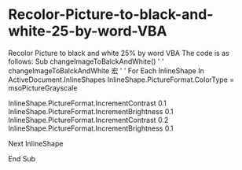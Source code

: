 # Recolor-Picture-to-black-and-white-25-by-word-VBA
Recolor Picture to black and white 25% by word VBA
The code is as follows: 
Sub changeImageToBalckAndWhite()
'
' changeImageToBalckAndWhite 宏
'
'
For Each InlineShape In ActiveDocument.InlineShapes
InlineShape.PictureFormat.ColorType = msoPictureGrayscale

InlineShape.PictureFormat.IncrementContrast 0.1
InlineShape.PictureFormat.IncrementBrightness 0.1
InlineShape.PictureFormat.IncrementContrast 0.2
InlineShape.PictureFormat.IncrementBrightness 0.1

Next InlineShape


End Sub 
